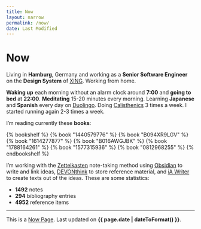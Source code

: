 ```yaml
---
title: Now
layout: narrow
permalink: /now/
date: Last Modified
---
```


# Now

Living in **Hamburg**, Germany and working as a **Senior Software Engineer** on the **Design System** of [XING](https://www.xing.com/). Working from home.

**Waking up** each morning without an alarm clock around **7:00** and **going to bed** at **22:00**. **Meditating** 15-20 minutes every morning.
Learning **Japanese** and **Spanish** every day on [Duolingo](https://www.duolingo.com/profile/kogakure). Doing [Calisthenics](/calisthenics) 3 times a week. I started running again 2-3 times a week.

I’m reading currently these **books**:

{% bookshelf %}
{% book "1440579776" %}
{% book "B094XR9LGV" %}
{% book "1614277877" %}
{% book "B016AWGJBK" %}
{% book "1788164261" %}
{% book "1577315936" %}
{% book "0812968255" %}
{% endbookshelf %}

I’m working with the [Zettelkasten](https://zettelkasten.de/) note-taking method using [Obsidian](https://obsidian.md/) to write and link ideas, [DEVONthink](https://www.devontechnologies.com/apps/devonthink) to store reference material, and [iA Writer](https://ia.net/writer) to create texts out of the ideas. These are some statistics:

- **1492** notes
- **294** bibliography entries
- **4952** reference items

---

This is a [Now Page](https://nownownow.com/). Last updated on **{{ page.date | dateToFormat() }}**.
